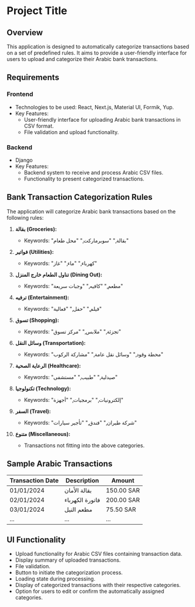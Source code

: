 # Project Title

## Overview
This application is designed to automatically categorize transactions based on a set of predefined rules. It aims to provide a user-friendly interface for users to upload and categorize their Arabic bank transactions.

## Requirements

### Frontend
- Technologies to be used: React, Next.js, Material UI, Formik, Yup.
- Key Features:
  - User-friendly interface for uploading Arabic bank transactions in CSV format.
  - File validation and upload functionality.

### Backend
- Django
- Key Features:
  - Backend system to receive and process Arabic CSV files.
  - Functionality to present categorized transactions.

## Bank Transaction Categorization Rules
The application will categorize Arabic bank transactions based on the following rules:

1. **بقالة (Groceries):**
   - Keywords: "بقالة," "سوبرماركت," "محل طعام"

2. **فواتير (Utilities):**
   - Keywords: "كهرباء," "ماء," "غاز"

3. **تناول الطعام خارج المنزل (Dining Out):**
   - Keywords: "مطعم," "كافيه," "وجبات سريعة"

4. **ترفيه (Entertainment):**
   - Keywords: "فيلم," "حفل," "فعالية"

5. **تسوق (Shopping):**
   - Keywords: "تجزئة," "ملابس," "مركز تسوق"

6. **وسائل النقل (Transportation):**
   - Keywords: "محطة وقود," "وسائل نقل عامة," "مشاركة الركوب"

7. **الرعاية الصحية (Healthcare):**
   - Keywords: "صيدلية," "طبيب," "مستشفى"

8. **تكنولوجيا (Technology):**
   - Keywords: "إلكترونيات," "برمجيات," "أجهزة"

9. **السفر (Travel):**
   - Keywords: "شركة طيران," "فندق," "تأجير سيارات"

10. **متنوع (Miscellaneous):**
    - Transactions not fitting into the above categories.

## Sample Arabic Transactions
| Transaction Date | Description       | Amount   |
| ---------------- | ----------------- | -------- |
| 01/01/2024       | بقالة الأمان      | 150.00 SAR |
| 02/01/2024       | فاتورة الكهرباء   | 200.00 SAR |
| 03/01/2024       | مطعم النيل       | 75.50 SAR  |
| ...              | ...               | ...      |

## UI Functionality
- Upload functionality for Arabic CSV files containing transaction data.
- Display summary of uploaded transactions.
- File validation.
- Button to initiate the categorization process.
- Loading state during processing.
- Display of categorized transactions with their respective categories.
- Option for users to edit or confirm the automatically assigned categories.
